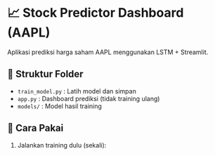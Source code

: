 # 📈 Stock Predictor Dashboard (AAPL)

Aplikasi prediksi harga saham AAPL menggunakan LSTM + Streamlit.

## 📂 Struktur Folder
- `train_model.py` : Latih model dan simpan
- `app.py` : Dashboard prediksi (tidak training ulang)
- `models/` : Model hasil training

## 🔧 Cara Pakai
1. Jalankan training dulu (sekali):
